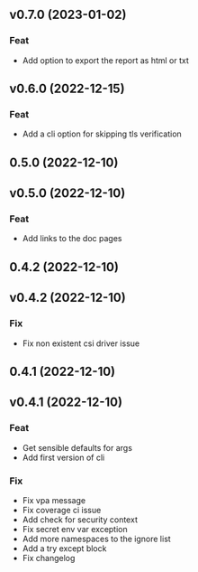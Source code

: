 ## v0.7.0 (2023-01-02)

### Feat

- Add option to export the report as html or txt

## v0.6.0 (2022-12-15)

### Feat

- Add a cli option for skipping tls verification

## 0.5.0 (2022-12-10)

## v0.5.0 (2022-12-10)

### Feat

- Add links to the doc pages

## 0.4.2 (2022-12-10)

## v0.4.2 (2022-12-10)

### Fix

- Fix non existent csi driver issue

## 0.4.1 (2022-12-10)

## v0.4.1 (2022-12-10)

### Feat

- Get sensible defaults for args
- Add first version of cli

### Fix

- Fix vpa message
- Fix coverage ci issue
- Add check for security context
- Fix secret env var exception
- Add more namespaces to the ignore list
- Add a try except block
- Fix changelog

